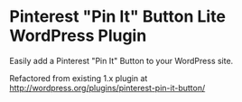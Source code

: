 Pinterest "Pin It" Button Lite WordPress Plugin
===============================================

Easily add a Pinterest "Pin It" Button to your WordPress site.

Refactored from existing 1.x plugin at http://wordpress.org/plugins/pinterest-pin-it-button/
